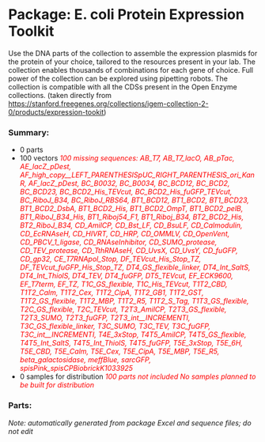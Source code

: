 # Package: E. coli Protein Expression Toolkit

Use the DNA parts of the collection to assemble the expression plasmids for the protein of your choice, tailored to the resources present in your lab. The collection enables thousands of combinations for each gene of choice. Full power of the collection can be explored using pipetting robots. The collection is compatible with all the CDSs present in the Open Enzyme collections. (taken directly from https://stanford.freegenes.org/collections/igem-collection-2-0/products/expression-tookit)

### Summary:

- 0 parts
- 100 vectors _<span style="color:red">100 missing sequences: AB_T7, AB_T7_lacO, AB_pTac, AE_lacZ_pDest, AF_high_copy__LEFT_PARENTHESISpUC_RIGHT_PARENTHESIS_ori_KanR, AF_lacZ_pDest, BC_B0032, BC_B0034, BC_BCD12, BC_BCD2, BC_BCD23, BC_BCD2_His_TEVcut, BC_BCD2_His_fuGFP_TEVcut, BC_RiboJ_B34, BC_RiboJ_RBS64, BT1_BCD12, BT1_BCD2, BT1_BCD23, BT1_BCD2_DsbA, BT1_BCD2_His, BT1_BCD2_OmpT, BT1_BCD2_pelB, BT1_RiboJ_B34_His, BT1_Riboj54_F1, BT1_Riboj_B34, BT2_BCD2_His, BT2_RiboJ_B34, CD_AmilCP, CD_Bst_LF, CD_BsuLF, CD_Calmodulin, CD_EcRNAseH, CD_HIVRT, CD_HRP, CD_OMMLV, CD_OpenVent, CD_PBCV_1_ligase, CD_RNAseInhibitor, CD_SUMO_protease, CD_TEV_protease, CD_TthRNAseH, CD_UvsX, CD_UvsY, CD_fuGFP, CD_gp32, CE_T7RNApol_Stop, DF_TEVcut_His_Stop_TZ, DF_TEVcut_fuGFP_His_Stop_TZ, DT4_GS_flexible_linker, DT4_Int_SaltS, DT4_Int_ThiolS, DT4_TEV, DT4_fuGFP, DT5_TEVcut, EF_ECK9600, EF_T7term, EF_TZ, T1C_GS_flexible, T1C_His_TEVcut, T1T2_CBD, T1T2_Calm, T1T2_Cex, T1T2_CipA, T1T2_GB1, T1T2_GST, T1T2_GS_flexible, T1T2_MBP, T1T2_R5, T1T2_S_Tag, T1T3_GS_flexible, T2C_GS_flexible, T2C_TEVcut, T2T3_AmilCP, T2T3_GS_flexible, T2T3_SUMO, T2T3_fuGFP, T2T3_int__INCREMENTI, T3C_GS_flexible_linker, T3C_SUMO, T3C_TEV, T3C_fuGFP, T3C_int__INCREMENTI, T4E_3xStop, T4T5_AmilCP, T4T5_GS_flexible, T4T5_Int_SaltS, T4T5_Int_ThiolS, T4T5_fuGFP, T5E_3xStop, T5E_6H, T5E_CBD, T5E_Calm, T5E_Cex, T5E_CipA, T5E_MBP, T5E_R5, beta_galactosidase, meffBlue, sarcGFP, spisPink_spisCPBiobrickK1033925</span>_
- 0 samples for distribution _<span style="color:red">100 parts not included</span>_ _<span style="color:red">No samples planned to be built for distribution</span>_

### Parts:


_Note: automatically generated from package Excel and sequence files; do not edit_
